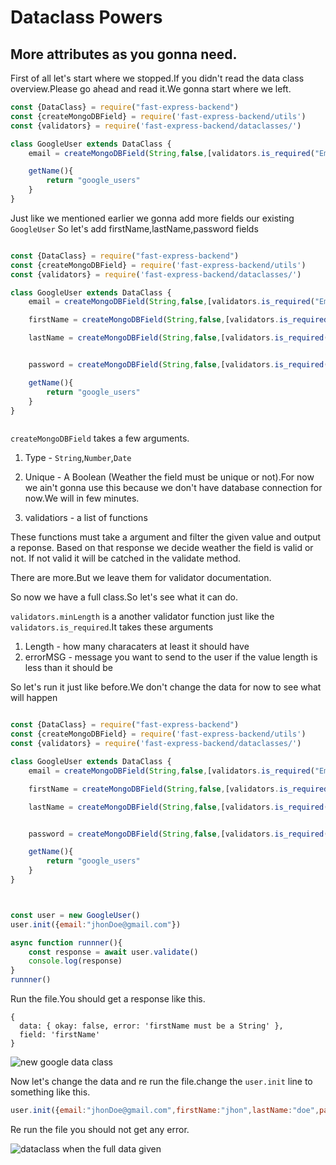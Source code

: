 # Dataclass Powers


## More attributes as you gonna need.

First of all let's start where we stopped.If you didn't read the data class overview.Please go ahead and read it.We gonna start where we left.

```javascript
const {DataClass} = require("fast-express-backend")
const {createMongoDBField} = require('fast-express-backend/utils')
const {validators} = require('fast-express-backend/dataclasses/')

class GoogleUser extends DataClass {
    email = createMongoDBField(String,false,[validators.is_required("Email is required")])

    getName(){
        return "google_users"
    }
}
```


Just like we mentioned earlier we gonna add more fields our existing `GoogleUser`
So let's add firstName,lastName,password fields


```javascript

const {DataClass} = require("fast-express-backend")
const {createMongoDBField} = require('fast-express-backend/utils')
const {validators} = require('fast-express-backend/dataclasses/')

class GoogleUser extends DataClass {
    email = createMongoDBField(String,false,[validators.is_required("Email is required")])

    firstName = createMongoDBField(String,false,[validators.is_required("First name is required"),validators.minLength(3,"First name at least must have 3 characters")])

    lastName = createMongoDBField(String,false,[validators.is_required("First name is required"),validators.minLength(3,"Last name at least must have 3 characters")])


    password = createMongoDBField(String,false,[validators.is_required("password is required"),validators.minLength(8,"password must have 8 or more characters")])

    getName(){
        return "google_users"
    }
}



```

`createMongoDBField` takes a few arguments.

1. Type - `String`,`Number`,`Date`
2. Unique - A Boolean (Weather the field must be unique or not).For now we ain't gonna use this because we don't have database connection for now.We will in few minutes.

3. validatiors - a list of functions

These functions must take a argument and filter the given value and output a reponse.
Based on that response we decide weather the field is valid or not.
If not valid it will be catched in the validate method.

There are more.But we leave them for validator documentation.

So now we have a full class.So let's see what it can do.



`validators.minLength` is a another validator function just like the `validators.is_required`.It takes these arguments

1. Length - how many characaters at least it should have
2. errorMSG - message you want to send to the user if the value length is less than it should be


So let's run it just like before.We don't change the data for now to see what will happen


```javascript

const {DataClass} = require("fast-express-backend")
const {createMongoDBField} = require('fast-express-backend/utils')
const {validators} = require('fast-express-backend/dataclasses/')

class GoogleUser extends DataClass {
    email = createMongoDBField(String,false,[validators.is_required("Email is required")])

    firstName = createMongoDBField(String,false,[validators.is_required("First name is required"),validators.minLength(3,"First name at least must have 3 characters")])

    lastName = createMongoDBField(String,false,[validators.is_required("First name is required"),validators.minLength(3,"Last name at least must have 3 characters")])


    password = createMongoDBField(String,false,[validators.is_required("password is required"),validators.minLength(8,"password must have 8 or more characters")])

    getName(){
        return "google_users"
    }
}



const user = new GoogleUser()
user.init({email:"jhonDoe@gmail.com"})

async function runnner(){
    const response = await user.validate()
    console.log(response)
}
runnner()

```


Run the file.You should get a response like this.
```
{
  data: { okay: false, error: 'firstName must be a String' },
  field: 'firstName'
}
```


![new google data class](https://i.ibb.co/VmBBgm6/dataclass-test-1-1-1.png "data class with invalid data")



Now let's change the data and re run the file.change the `user.init` line to something like this.

```javascript
user.init({email:"jhonDoe@gmail.com",firstName:"jhon",lastName:"doe",password:"This is a password too."})
```

Re run the file you should not get any error.

![dataclass when the full data given](https://i.ibb.co/Wk27N35/dataclass-test-1-1-2.png "an example with full data")